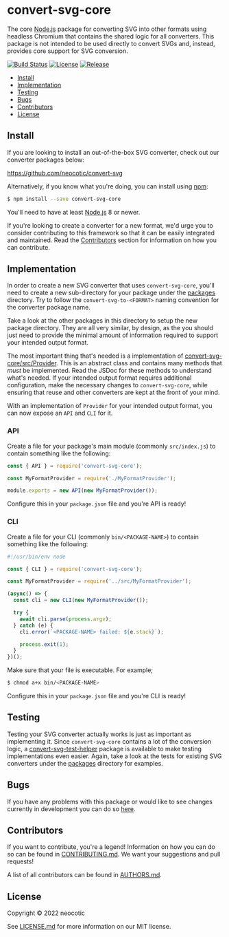 # convert-svg-core

The core [Node.js](https://nodejs.org) package for converting SVG into other formats using headless Chromium that
contains the shared logic for all converters. This package is not intended to be used directly to convert SVGs and,
instead, provides core support for SVG conversion.

[![Build Status](https://img.shields.io/github/workflow/status/neocotic/convert-svg/CI/develop?style=flat-square)](https://github.com/neocotic/convert-svg/actions/workflows/ci.yml)
[![License](https://img.shields.io/github/license/neocotic/convert-svg.svg?style=flat-square)](https://github.com/neocotic/convert-svg/blob/master/LICENSE.md)
[![Release](https://img.shields.io/github/release/neocotic/convert-svg.svg?style=flat-square)](https://github.com/neocotic/convert-svg/tree/master/packages/convert-svg-core)

* [Install](#install)
* [Implementation](#implementation)
* [Testing](#testing)
* [Bugs](#bugs)
* [Contributors](#contributors)
* [License](#license)

## Install

If you are looking to install an out-of-the-box SVG converter, check out our converter packages below:

https://github.com/neocotic/convert-svg

Alternatively, if you know what you're doing, you can install using [npm](https://www.npmjs.com):

``` bash
$ npm install --save convert-svg-core
```

You'll need to have at least [Node.js](https://nodejs.org) 8 or newer.

If you're looking to create a converter for a new format, we'd urge you to consider contributing to this framework so
that it can be easily integrated and maintained. Read the [Contributors](#contributors) section for information on how
you can contribute.

## Implementation

In order to create a new SVG converter that uses `convert-svg-core`, you'll need to create a new sub-directory for your
package under the [packages](https://github.com/neocotic/convert-svg/tree/master/packages) directory. Try to follow the
`convert-svg-to-<FORMAT>` naming convention for the converter package name.

Take a look at the other packages in this directory to setup the new package directory. They are all very similar, by
design, as the you should just need to provide the minimal amount of information required to support your intended
output format.

The most important thing that's needed is a implementation of
[convert-svg-core/src/Provider](https://github.com/neocotic/convert-svg/blob/master/packages/convert-svg-core/src/Provider.js).
This is an abstract class and contains many methods that *must* be implemented. Read the JSDoc for these methods to
understand what's needed. If your intended output format requires additional configuration, make the necessary changes
to `convert-svg-core`, while ensuring that reuse and other converters are kept at the front of your mind.

With an implementation of `Provider` for your intended output format, you can now expose an `API` and `CLI` for it.

### API

Create a file for your package's main module (commonly `src/index.js`) to contain something like the following:

``` javascript
const { API } = require('convert-svg-core');

const MyFormatProvider = require('./MyFormatProvider');

module.exports = new API(new MyFormatProvider());
```  

Configure this in your `package.json` file and you're API is ready!

### CLI

Create a file for your CLI (commonly `bin/<PACKAGE-NAME>`) to contain something like the following:

``` javascript
#!/usr/bin/env node

const { CLI } = require('convert-svg-core');

const MyFormatProvider = require('../src/MyFormatProvider');

(async() => {
  const cli = new CLI(new MyFormatProvider());

  try {
    await cli.parse(process.argv);
  } catch (e) {
    cli.error(`<PACKAGE-NAME> failed: ${e.stack}`);

    process.exit(1);
  }
})();
```

Make sure that your file is executable. For example;

``` bash
$ chmod a+x bin/<PACKAGE-NAME>
```

Configure this in your `package.json` file and you're CLI is ready!

## Testing

Testing your SVG converter actually works is just as important as implementing it. Since `convert-svg-core` contains a
lot of the conversion logic, a
[convert-svg-test-helper](https://github.com/neocotic/convert-svg/packages/convert-svg-test-helper) package is available
to make testing implementations even easier. Again, take a look at the tests for existing SVG converters under the
[packages](https://github.com/neocotic/convert-svg/tree/master/packages) directory for examples.

## Bugs

If you have any problems with this package or would like to see changes currently in development you can do so
[here](https://github.com/neocotic/convert-svg/issues).

## Contributors

If you want to contribute, you're a legend! Information on how you can do so can be found in
[CONTRIBUTING.md](https://github.com/neocotic/convert-svg/blob/master/CONTRIBUTING.md). We want your suggestions and
pull requests!

A list of all contributors can be found in [AUTHORS.md](https://github.com/neocotic/convert-svg/blob/master/AUTHORS.md).

## License

Copyright © 2022 neocotic

See [LICENSE.md](https://github.com/neocotic/convert-svg/raw/master/LICENSE.md) for more information on our MIT license.
